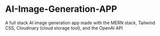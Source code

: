 # AI-Image-Generation-APP
A full stack AI image generation app made with the MERN stack, Tailwind CSS, Cloudinary (cloud storage tool), and the OpenAI API
